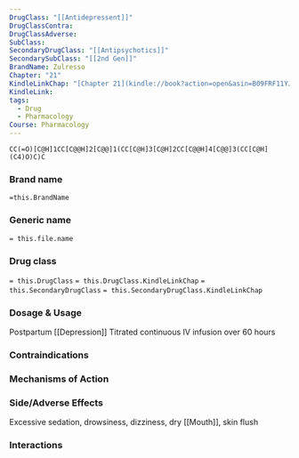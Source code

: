 ```yaml
---
DrugClass: "[[Antidepressent]]"
DrugClassContra: 
DrugClassAdverse: 
SubClass: 
SecondaryDrugClass: "[[Antipsychotics]]"
SecondarySubClass: "[[2nd Gen]]"
BrandName: Zulresso
Chapter: "21"
KindleLinkChap: "[Chapter 21](kindle://book?action=open&asin=B09FRF11YJ&location=10945)"
KindleLink: 
tags:
  - Drug
  - Pharmacology
Course: Pharmacology
---
```

```smiles
CC(=O)[C@H]1CC[C@@H]2[C@@]1(CC[C@H]3[C@H]2CC[C@@H]4[C@@]3(CC[C@H](C4)O)C)C
```

### Brand name
`=this.BrandName`
### Generic name
`= this.file.name`
### Drug class 
`= this.DrugClass`
	`= this.DrugClass.KindleLinkChap`
`= this.SecondaryDrugClass`
	`= this.SecondaryDrugClass.KindleLinkChap`


### Dosage & Usage
Postpartum [[Depression]]
Titrated continuous IV infusion over 60 hours
### Contraindications

### Mechanisms of Action

### Side/Adverse Effects
Excessive sedation, drowsiness, dizziness, dry [[Mouth]], skin flush
 
### Interactions

   